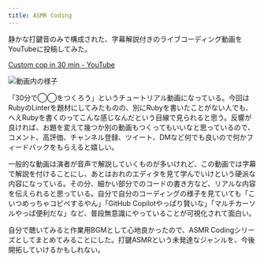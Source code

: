 ```yaml
---
title: ASMR Coding
---
```

静かな打鍵音のみで構成された、字幕解説付きのライブコーディング動画をYouTubeに投稿してみた。

[Custom cop in 30 min - YouTube](https://www.youtube.com/watch?v=HTuNoq9aEWQ)

![](https://lh3.googleusercontent.com/docs/ADP-6oGnqmQClOZDfNnfwIwj46xKp2UTx1YDkhbLOOC8NqBTUqyMjRIiqYxzn0-b2G1RT9C1lT9NXe2GHtDWuphqWXbwoicg_o2S9t4wtWWPFEND1Sx87q5gD0Do-1z6dxtSk7XUXC6SejQvtiMEKEZdEuITL3bY06gYm0un1vDK8LGZld5X4HZPHedGHMdO0_LYQ_rHnfMZP_fFJoic6AaYIZmXIAnjdwCqTe_SbbprlKNhJnO6JcgUpIkwbSzQE1ylTmpOYxOXikW6EIkfZ4TRNV920eA0LEcMu13OsVsw0S4_c3BEevq2B3OIqw-5-Y6nojE2wIt77TbwGs--brpma9ZFFISzb4fEbZYej_CnM_a8G4FtUlIS4bwJu8weVdyagq4qQmUbbCrJMZ5Z2wZnSi92zdGrqaLouwnZuixqSzJGy3GjTdH5gIHkrVDQEUkGnr30IdjKq32WXc3-g03mGJ6QE911SEZLafx5Iq2YrX_DlBUXqaIMRvlrQSBKcj9XbbeOJxtkgMaPObgAN5hh-bESzKd0_jj06ZsJMDJj4K5SnFOj-O-wjJWxr5LgXjWa_wfbs32JVjTz48O9ZtiOTonfBCWQvJ0IqK2pfWQz7PtRtCK-NdjEmddjaRisx5bUe8xZzcHVdJ6ugggytEzwkMgLpbN_n5RtfziSUGxeOp0JqONyXLTI6YmbdvLYUTdWjPmpAjvO8VWIT3rEKvspCrqpBrqj9TrCeQzKxYcwGw_jtNSfXmQXRsIlEPVPZ6xNmcrTCvzvnUOvAm921ohVhMG9IyIBhqV10N6zA-wFotnGjUJ28dFjlfnTX8AmDZz1De-jIufyDE_BySP-mfuv5_VNM-JV4gQP74-n8slKiWNiL5jn1A6TwCBFkp7SCDzHA5NMadMY4BgC8Y0fQ_4IBCWnesLlR_lUAIxI_s5t_zuq3PAhQXF7mkffJnlOScbD4W51clGmducf4Ohr_QuMqf7Qvygm1K1SMpgJVQ5BDi-jtteCZGSj17ZEEcZtwx_LnNx4f_SyU40yHOj9KFWd_ioJpHfkaKJDult-T9dSAZKIdGApKSUnLN1dO1hzROka434g9ARysgdHZrZTTyU81EKqcPHmZP-PxF4IjJbaHrPIy7s5OjRj_ke1d9yXDNfXzCPQjyiM7EWzXmm-l5lkGsFqU-jAAk5P0YaloU-3bu1sHV_5zBrqKfiX5USGM3Owz4CDjrEQW_7PbT6eYhL2j9EZoT6m4oAheogvVVE-gNPSdg24ZA "動画内の様子")

「30分で◯◯をつくろう」というチュートリアル動画になっている。今回はRubyのLinterを題材にしてみたものの、別にRubyを書いたことがない人でも、へえRubyを書くのってこんな感じなんだという目線で見られると思う。反響が良ければ、お題を変えて幾つか別の動画もつくってもいいなと思っているので、コメント、高評価、チャンネル登録、ツイート、DMなど何でも良いので何かフィードバックをもらえると嬉しい。

一般的な動画は演者が音声で解説していくものが多いけれど、この動画では字幕で解説を付けることにし、あとはおれのエディタを見て学んでいけという硬派な内容になっている。その分、細かい部分でのコードの書き方など、リアルな内容を伝えられると思っている。自分で自分のコーディングの様子を見ていても「こいつめっちゃコピペするやん」「GitHub Copilotやっぱり賢いな」「マルチカーソルやっぱ便利だな」など、普段無意識にやっていることが可視化されて面白い。

自分で聴いてみると作業用BGMとして心地良かったので、ASMR Codingシリーズとしてまとめてみることにした。打鍵ASMRという未発達なジャンルを、今後開拓していけるかもしれない。
